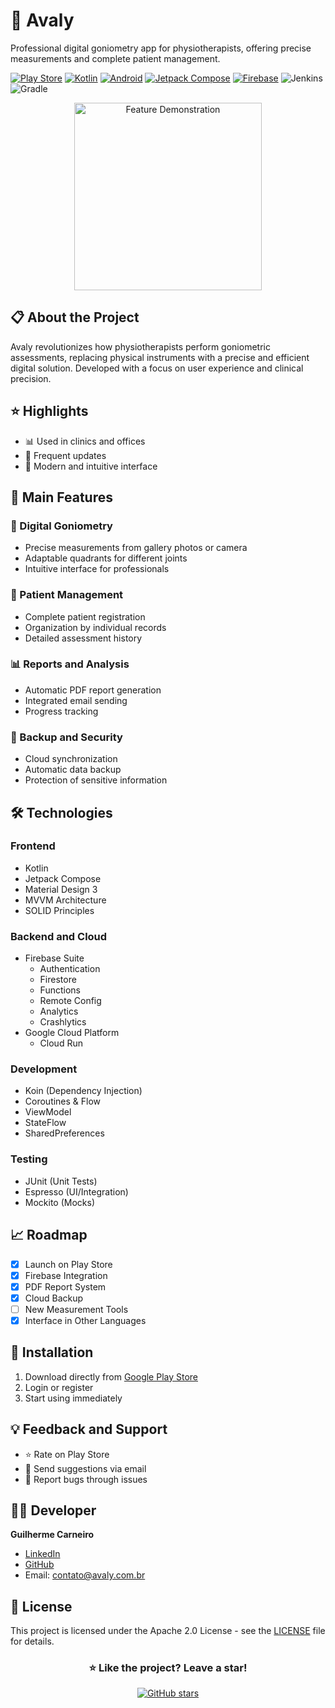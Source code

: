 # 📱 Avaly
Professional digital goniometry app for physiotherapists, offering precise measurements and complete patient management.

[![Play Store](https://img.shields.io/badge/Google_Play-414141?style=for-the-badge&logo=google-play&logoColor=white)](https://play.google.com/store/apps/details?id=com.guicarneirodev.goniometro)
[![Kotlin](https://img.shields.io/badge/Kotlin-0095D5?style=for-the-badge&logo=kotlin&logoColor=white)](https://kotlinlang.org/)
[![Android](https://img.shields.io/badge/Android-3DDC84?style=for-the-badge&logo=android&logoColor=white)](https://developer.android.com/)
[![Jetpack Compose](https://img.shields.io/badge/Jetpack%20Compose-4285F4?style=for-the-badge&logo=jetpack-compose&logoColor=white)](https://developer.android.com/jetpack/compose)
[![Firebase](https://img.shields.io/badge/Firebase-FFCA28?style=for-the-badge&logo=firebase&logoColor=black)](https://firebase.google.com/)
![Jenkins](https://img.shields.io/badge/Jenkins-D24939?style=for-the-badge&logo=Jenkins&logoColor=white)
![Gradle](https://img.shields.io/badge/Gradle-02303A?style=for-the-badge&logo=gradle&logoColor=white)

<div align="center">
    <img src="https://i.imgur.com/ur9vmbV.png" width="300px" alt="Feature Demonstration"/>
</div>

## 📋 About the Project
Avaly revolutionizes how physiotherapists perform goniometric assessments, replacing physical instruments with a precise and efficient digital solution. Developed with a focus on user experience and clinical precision.

## ⭐ Highlights
- 📊 Used in clinics and offices
- 🔄 Frequent updates
- 📱 Modern and intuitive interface

## 🚀 Main Features

### 📐 Digital Goniometry
- Precise measurements from gallery photos or camera
- Adaptable quadrants for different joints
- Intuitive interface for professionals

### 👥 Patient Management
- Complete patient registration
- Organization by individual records
- Detailed assessment history

### 📊 Reports and Analysis
- Automatic PDF report generation
- Integrated email sending
- Progress tracking

### 💾 Backup and Security
- Cloud synchronization
- Automatic data backup
- Protection of sensitive information

## 🛠️ Technologies

### Frontend
- Kotlin
- Jetpack Compose
- Material Design 3
- MVVM Architecture
- SOLID Principles

### Backend and Cloud
- Firebase Suite
  - Authentication
  - Firestore
  - Functions
  - Remote Config
  - Analytics
  - Crashlytics
- Google Cloud Platform
  - Cloud Run

### Development
- Koin (Dependency Injection)
- Coroutines & Flow
- ViewModel
- StateFlow
- SharedPreferences

### Testing
- JUnit (Unit Tests)
- Espresso (UI/Integration)
- Mockito (Mocks)

## 📈 Roadmap
- [x] Launch on Play Store
- [x] Firebase Integration
- [x] PDF Report System
- [x] Cloud Backup
- [ ] New Measurement Tools
- [x] Interface in Other Languages

## 🔧 Installation
1. Download directly from [Google Play Store](https://play.google.com/store/apps/details?id=com.guicarneirodev.goniometro)
2. Login or register
3. Start using immediately

## 💡 Feedback and Support
- ⭐ Rate on Play Store
- 📧 Send suggestions via email
- 🐛 Report bugs through issues

## 👨‍💻 Developer
**Guilherme Carneiro**
- [LinkedIn](https://www.linkedin.com/in/guicarneiro1)
- [GitHub](https://github.com/guicarneiro11)
- Email: contato@avaly.com.br

## 📜 License

This project is licensed under the Apache 2.0 License - see the [LICENSE](LICENSE) file for details.

<div align="center">

### ⭐ Like the project? Leave a star!
[![GitHub stars](https://img.shields.io/github/stars/guicarneiro11/anglepro?style=social)](https://github.com/guicarneiro11/anglepro/stargazers)
</div>

